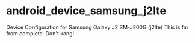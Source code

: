 # android_device_samsung_j2lte
Device Configuration for Samsung Galaxy J2 SM-J200G (j2lte)
This is far from complete. Don't kang!
